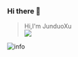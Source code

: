 ### Hi there 👋
> Hi,I'm JunduoXu 
<br>![](https://visitor-badge.glitch.me/badge?page_id=JNbuck)

![info](https://github-readme-stats.vercel.app/api?username=JNbuck&show_icons=true&count_private=true&hide=prs&theme=default_repocard)



